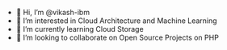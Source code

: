 - 👋 Hi, I’m @vikash-ibm
- 👀 I’m interested in Cloud Architecture and Machine Learning
- 🌱 I’m currently learning Cloud Storage
- 💞️ I’m looking to collaborate on Open Source Projects on PHP

<!---
vikash-ibm/vikash-ibm is a ✨ special ✨ repository because its `README.md` (this file) appears on your GitHub profile.
You can click the Preview link to take a look at your changes.
--->
